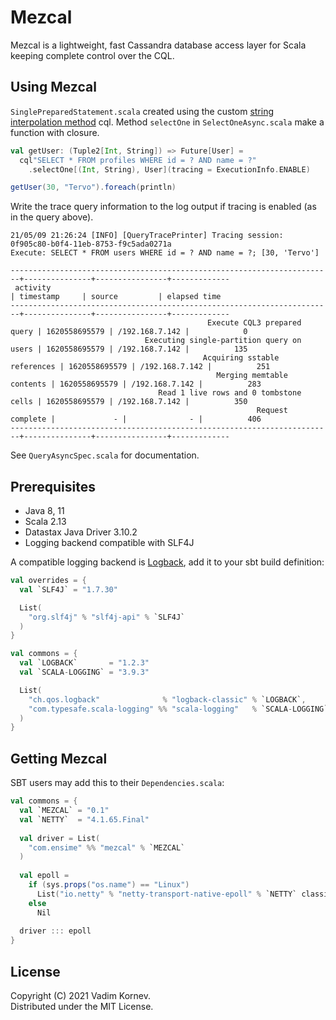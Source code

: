 # Mezcal

Mezcal is a lightweight, fast Cassandra database access layer for Scala keeping complete control over the CQL.

## Using Mezcal

`SinglePreparedStatement.scala` created using the custom [string interpolation method]("https://docs.scala-lang.org/overviews/core/string-interpolation.html#advanced-usage") cql.
 Method `selectOne` in `SelectOneAsync.scala` make a  function with closure.

```scala
val getUser: (Tuple2[Int, String]) => Future[User] =
  cql"SELECT * FROM profiles WHERE id = ? AND name = ?"
    .selectOne[(Int, String), User](tracing = ExecutionInfo.ENABLE)

getUser(30, "Tervo").foreach(println)
```

Write the trace query information to the log output if tracing is enabled (as in the query above).

```text
21/05/09 21:26:24 [INFO] [QueryTracePrinter] Tracing session: 0f905c80-b0f4-11eb-8753-f9c5ada0271a
Execute: SELECT * FROM users WHERE id = ? AND name = ?; [30, 'Tervo']

------------------------------------------------------------------------+---------------+----------------+-------------
 activity                                                               | timestamp     | source         | elapsed time
------------------------------------------------------------------------+---------------+----------------+-------------
                                            Execute CQL3 prepared query | 1620558695579 | /192.168.7.142 |            0
                              Executing single-partition query on users | 1620558695579 | /192.168.7.142 |          135
                                           Acquiring sstable references | 1620558695579 | /192.168.7.142 |          251
                                              Merging memtable contents | 1620558695579 | /192.168.7.142 |          283
                                 Read 1 live rows and 0 tombstone cells | 1620558695579 | /192.168.7.142 |          350
                                                       Request complete |             - |              - |          406
------------------------------------------------------------------------+---------------+----------------+-------------
```

See `QueryAsyncSpec.scala` for documentation.

## Prerequisites

* Java 8, 11
* Scala 2.13
* Datastax Java Driver 3.10.2
* Logging backend compatible with SLF4J

A compatible logging backend is [Logback](http://logback.qos.ch), add it to your sbt build definition:

```scala
val overrides = {
  val `SLF4J` = "1.7.30"

  List(
    "org.slf4j" % "slf4j-api" % `SLF4J`
  )
}

val commons = {
  val `LOGBACK`       = "1.2.3"
  val `SCALA-LOGGING` = "3.9.3"

  List(
    "ch.qos.logback"              % "logback-classic" % `LOGBACK`,
    "com.typesafe.scala-logging" %% "scala-logging"   % `SCALA-LOGGING` exclude ("org.slf4j", "slf4j-api")
  )
}
```

## Getting Mezcal

SBT users may add this to their `Dependencies.scala`:

```scala
val commons = {
  val `MEZCAL` = "0.1"
  val `NETTY`  = "4.1.65.Final"
  
  val driver = List(
    "com.ensime" %% "mezcal" % `MEZCAL`
  )
  
  val epoll =
    if (sys.props("os.name") == "Linux")
      List("io.netty" % "netty-transport-native-epoll" % `NETTY` classifier "linux-x86_64")
    else
      Nil
  
  driver ::: epoll
}
```

## License

Copyright (C) 2021 Vadim Kornev.  
Distributed under the MIT License.

